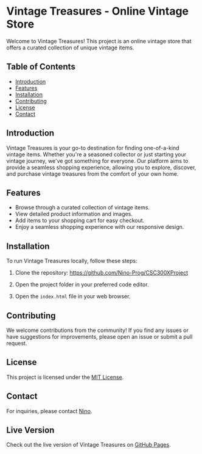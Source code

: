 # Vintage Treasures - Online Vintage Store

Welcome to Vintage Treasures! This project is an online vintage store that offers a curated collection of unique vintage items.

## Table of Contents

- [Introduction](#introduction)
- [Features](#features)
- [Installation](#installation)
- [Contributing](#contributing)
- [License](#license)
- [Contact](#contact)

## Introduction

Vintage Treasures is your go-to destination for finding one-of-a-kind vintage items. Whether you're a seasoned collector or just starting your vintage journey, we've got something for everyone. Our platform aims to provide a seamless shopping experience, allowing you to explore, discover, and purchase vintage treasures from the comfort of your own home.

## Features

- Browse through a curated collection of vintage items.
- View detailed product information and images.
- Add items to your shopping cart for easy checkout.
- Enjoy a seamless shopping experience with our responsive design.

## Installation

To run Vintage Treasures locally, follow these steps:

1. Clone the repository:
https://github.com/Nino-Prog/CSC300XProject
2. Open the project folder in your preferred code editor.

3. Open the `index.html` file in your web browser.

## Contributing

We welcome contributions from the community! If you find any issues or have suggestions for improvements, please open an issue or submit a pull request.

## License

This project is licensed under the [MIT License](LICENSE).

## Contact

For inquiries, please contact [Nino](mailto:nombongi2@gmail.com).

## Live Version

Check out the live version of Vintage Treasures on [GitHub Pages](https://Nino-prog.github.io/CSC300XProject/).

